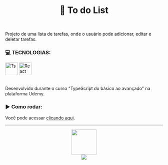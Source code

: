 <div align="center">
<h1>📝 To do List</h1>
</div>
<br>
<div>
    <p> Projeto de uma lista de tarefas, onde o usuário pode adicionar, editar e deletar tarefas. </p>
    <h3>💻 TECNOLOGIAS:</h3>
    <img alt="Ts" width="40"  src="https://cdn.jsdelivr.net/gh/devicons/devicon/icons/typescript/typescript-plain.svg" />
    <img  alt="React" width="40" src="https://cdn.jsdelivr.net/gh/devicons/devicon/icons/react/react-original.svg">
    <br><br>
    <p>Desenvolvido durante o curso "TypeScript do básico ao avançado" na plataforma Udemy. </p>
</div>

<h3>▶ Como rodar:</h3>
<div>
    <p>Você pode acessar <a href="https://to-do-list-ruddy-alpha.vercel.app/">clicando aqui</a>.</p>
</div>
<hr>
<div align="center">
    <a href="https://github.com/bncblnc"><img height="80" src="https://avatars.githubusercontent.com/u/108829137?v=4"></a>
   <br/><a href="https://www.linkedin.com/in/bncblnc/" target="_blank"><img src="https://img.shields.io/badge/-LinkedIn-%230077B5?style=for-the-badge&logo=linkedin&logoColor=white" target="_blank"></a>

</div>
